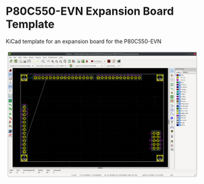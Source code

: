 P80C550-EVN Expansion Board Template
====================================

KiCad template for an expansion board for the P80C550-EVN

![template](/Assets/template.png)
